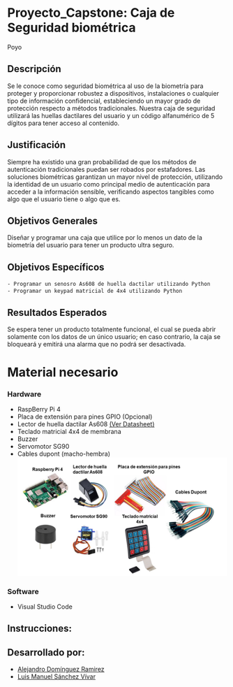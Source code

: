 # Proyecto_Capstone: Caja de Seguridad biométrica
Poyo
## Descripción
Se le conoce como seguridad biométrica al uso de la biometría para proteger y proporcionar robustez a dispositivos, instalaciones o cualquier tipo de información confidencial, estableciendo un mayor grado de protección respecto a métodos tradicionales. Nuestra caja de seguridad utilizará las huellas dactilares del usuario y un código alfanumérico de 5 dígitos para tener acceso al contenido.

## Justificación
Siempre ha existido una gran probabilidad de que los métodos de autenticación tradicionales puedan ser robados por estafadores.
Las soluciones biométricas garantizan un mayor nivel de protección, utilizando la identidad de un usuario como principal medio de autenticación para acceder a la información sensible, verificando aspectos tangibles como algo que el usuario tiene o algo que es.

## Objetivos Generales
Diseñar y programar una caja que utilice por lo menos un dato de la biometría del usuario para tener un producto ultra seguro. 
## Objetivos Específicos
    - Programar un senosro As608 de huella dactilar utilizando Python
    - Programar un keypad matricial de 4x4 utilizando Python
## Resultados Esperados
Se espera tener un producto totalmente funcional, el cual se pueda abrir solamente con los datos de un único usuario; en caso contrario, la caja se bloqueará y emitirá una alarma que no podrá ser desactivada.
# Material necesario
### Hardware
- RaspBerry Pi 4
- Placa de extensión para pines GPIO (Opcional)
- Lector de huella dactilar As608 [(Ver Datasheet)](https://server4.eca.ir/eshop/000/AS608/Synochip-AS608.pdf) 
- Teclado matricial 4x4 de membrana
- Buzzer
- Servomotor SG90 
- Cables dupont (macho-hembra)
![](https://github.com/Alejandro-Dom/Proyecto_Capstone/blob/main/Imagenes/Materiales.jpg)
### Software
- Visual Studio Code


## Instrucciones:

## Desarrollado por:
- [Alejandro Domínguez Ramirez](https://github.com/Alejandro-Dom)
- [Luis Manuel Sánchez Vívar](https://github.com/ManuSV16)


